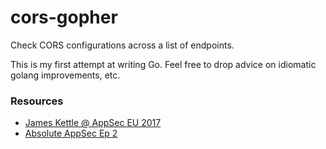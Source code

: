 # cors-gopher
Check CORS configurations across a list of endpoints. 

This is my first attempt at writing Go.  Feel free to drop advice on idiomatic golang improvements, etc.

### Resources
+ [James Kettle @ AppSec EU 2017](https://www.youtube.com/watch?v=wgkj4ZgxI4c)
+ [Absolute AppSec Ep 2](https://www.youtube.com/watch?v=oM4AqzOThL0)
